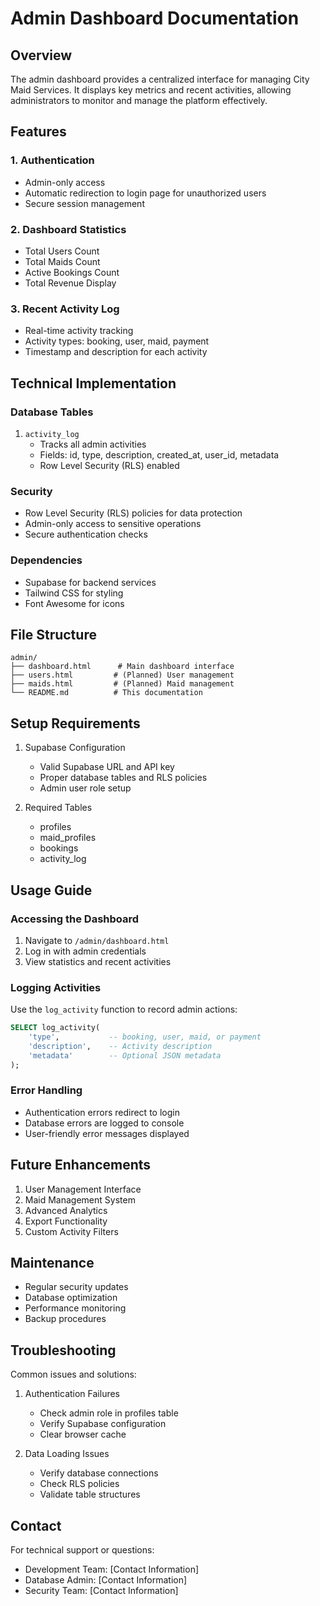 # Admin Dashboard Documentation

## Overview
The admin dashboard provides a centralized interface for managing City Maid Services. It displays key metrics and recent activities, allowing administrators to monitor and manage the platform effectively.

## Features

### 1. Authentication
- Admin-only access
- Automatic redirection to login page for unauthorized users
- Secure session management

### 2. Dashboard Statistics
- Total Users Count
- Total Maids Count
- Active Bookings Count
- Total Revenue Display

### 3. Recent Activity Log
- Real-time activity tracking
- Activity types: booking, user, maid, payment
- Timestamp and description for each activity

## Technical Implementation

### Database Tables
1. `activity_log`
   - Tracks all admin activities
   - Fields: id, type, description, created_at, user_id, metadata
   - Row Level Security (RLS) enabled

### Security
- Row Level Security (RLS) policies for data protection
- Admin-only access to sensitive operations
- Secure authentication checks

### Dependencies
- Supabase for backend services
- Tailwind CSS for styling
- Font Awesome for icons

## File Structure
```
admin/
├── dashboard.html      # Main dashboard interface
├── users.html         # (Planned) User management
├── maids.html         # (Planned) Maid management
└── README.md          # This documentation
```

## Setup Requirements
1. Supabase Configuration
   - Valid Supabase URL and API key
   - Proper database tables and RLS policies
   - Admin user role setup

2. Required Tables
   - profiles
   - maid_profiles
   - bookings
   - activity_log

## Usage Guide

### Accessing the Dashboard
1. Navigate to `/admin/dashboard.html`
2. Log in with admin credentials
3. View statistics and recent activities

### Logging Activities
Use the `log_activity` function to record admin actions:
```sql
SELECT log_activity(
    'type',           -- booking, user, maid, or payment
    'description',    -- Activity description
    'metadata'        -- Optional JSON metadata
);
```

### Error Handling
- Authentication errors redirect to login
- Database errors are logged to console
- User-friendly error messages displayed

## Future Enhancements
1. User Management Interface
2. Maid Management System
3. Advanced Analytics
4. Export Functionality
5. Custom Activity Filters

## Maintenance
- Regular security updates
- Database optimization
- Performance monitoring
- Backup procedures

## Troubleshooting
Common issues and solutions:
1. Authentication Failures
   - Check admin role in profiles table
   - Verify Supabase configuration
   - Clear browser cache

2. Data Loading Issues
   - Verify database connections
   - Check RLS policies
   - Validate table structures

## Contact
For technical support or questions:
- Development Team: [Contact Information]
- Database Admin: [Contact Information]
- Security Team: [Contact Information] 